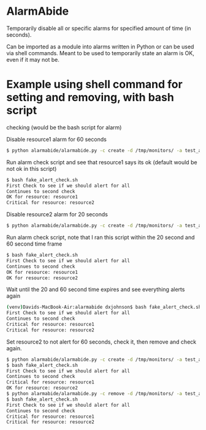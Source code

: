 # AlarmAbide
Temporarily disable all or specific alarms for specified amount of time (in seconds).

Can be imported as a module into alarms written in Python or can be used via
shell commands. Meant to be used to temporarily state an alarm is OK, even if
it may not be.

# Example using shell command for setting and removing, with bash script
checking (would be the bash script for alarm)

Disable resource1 alarm for 60 seconds
```bash
$ python alarmabide/alarmabide.py -c create -d /tmp/monitors/ -a test_alert -r resource1 -t 60
````

Run alarm check script and see that resource1 says its ok (default would be not ok in this script)
```bash
$ bash fake_alert_check.sh
First Check to see if we should alert for all
Continues to second check
OK for resource: resource1
Critical for resource: resource2
```

Disable resource2 alarm for 20 seconds
```bash
$ python alarmabide/alarmabide.py -c create -d /tmp/monitors/ -a test_alert -r resource2 -t 20
```

Run alarm check script, note that I ran this script within the 20 second and 60 second time frame
```bash
$ bash fake_alert_check.sh
First Check to see if we should alert for all
Continues to second check
OK for resource: resource1
OK for resource: resource2
```

Wait until the 20 and 60 second time expires and see everything alerts again
```bash
(venv)Davids-MacBook-Air:alarmabide dxjohnson$ bash fake_alert_check.sh
First Check to see if we should alert for all
Continues to second check
Critical for resource: resource1
Critical for resource: resource2
```

Set resource2 to not alert for 60 seconds, check it, then remove and check again.
```bash
$ python alarmabide/alarmabide.py -c create -d /tmp/monitors/ -a test_alert -r resource2 -t 60
$ bash fake_alert_check.sh
First Check to see if we should alert for all
Continues to second check
Critical for resource: resource1
OK for resource: resource2
$ python alarmabide/alarmabide.py -c remove -d /tmp/monitors/ -a test_alert -r resource2
$ bash fake_alert_check.sh
First Check to see if we should alert for all
Continues to second check
Critical for resource: resource1
Critical for resource: resource2
```